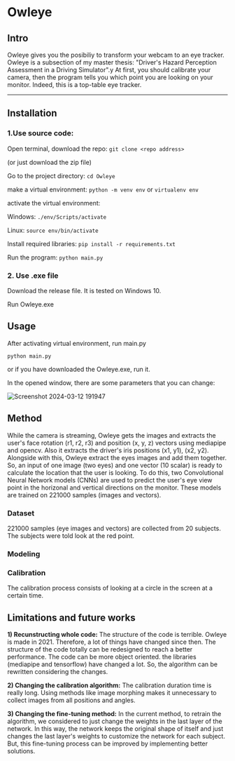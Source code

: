 # Owleye
## Intro
Owleye gives you the posibiliy to transform your webcam to an eye tracker. Owleye is a subsection of my master thesis: "Driver's Hazard Perception Assessment in a Driving Simulator".y
At first, you should calibrate your camera, then the program tells you which point you are looking on your monitor. Indeed, this is a top-table eye tracker.
___
## Installation

### 1.Use source code:

Open terminal, download the repo:     `git clone <repo address>`

(or just download the zip file)

Go to the project directory:     `cd Owleye`

make a virtual environment:     `python -m venv env` or `virtualenv env`

activate the virtual environment:

Windows: `./env/Scripts/activate`

Linux: `source env/bin/activate`

Install required libraries:    `pip install -r requirements.txt`

Run the program:     `python main.py`

### 2. Use .exe file

Download the release file. It is tested on Windows 10.

Run Owleye.exe

## Usage

After activating virtual environment, run main.py

`python main.py`

or if you have downloaded the Owleye.exe, run it.

In the opened window, there are some parameters that you can change:

![Screenshot 2024-03-12 191947](https://github.com/MustafaLotfi/Owleye/assets/53625380/f7f14723-0dd4-4fea-b4ae-ff51b0a59654)


## Method
While the camera is streaming, Owleye gets the images and extracts the user's face rotation (r1, r2, r3) and position (x, y, z) vectors using mediapipe and opencv. Also it extracts the driver's iris positions (x1, y1), (x2, y2). Alongside with this, Owleye extract the eyes images and add them together. So, an input of one image (two eyes) and one vector (10 scalar) is ready to calculate the location that the user is looking. To do this, two Convolutional Neural Network models (CNNs) are used to predict the user's eye view point in the horizonal and vertical directions on the monitor. These models are trained on 221000 samples (images and vectors).

### Dataset
221000 samples (eye images and vectors) are collected from 20 subjects. The subjects were told look at the red point.

### Modeling

### Calibration
The calibration process consists of looking at a circle in the screen at a certain time.


## Limitations and future works
**1) Recunstructing whole code:** The structure of the code is terrible. Owleye is made in 2021. Therefore, a lot of things have changed since then. The structure of the code totally can be redesigned to reach a better performance. The code can be more object oriented. the libraries (mediapipe and tensorflow) have changed a lot. So, the algorithm can be rewritten considering the changes.

**2) Changing the calibration algorithm:** The calibration duration time is really long. Using methods like image morphing makes it unnecessary to collect images from all positions and angles.

**3) Changing the fine-tuning method:** In the current method, to retrain the algorithm, we considered to just change the weights in the last layer of the network. In this way, the network keeps the original shape of itself and just changes the last layer's weights to customize the network for each subject. But, this fine-tuning process can be improved by implementing better solutions.
